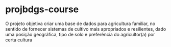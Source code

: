 # projbdgs-course
O projeto objetiva criar uma base de dados para agricultura familiar, no sentido de fornecer sistemas de cultivo mais apropriados e resilientes, dado uma posição geográfica, tipo de solo e preferência do agricultor(a) por certa cultura
